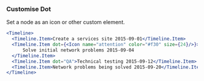 <demo>

### Customise Dot

Set a node as an icon or other custom element.

```jsx live
<Timeline>
  <Timeline.Item>Create a services site 2015-09-01</Timeline.Item>
  <Timeline.Item dot={<Icon name="attention" color="#f30" size={24}/>}>
      Solve initial network problems 2015-09-04
  </Timeline.Item>
  <Timeline.Item dot="QA">Technical testing 2015-09-12</Timeline.Item>
  <Timeline.Item>Network problems being solved 2015-09-20</Timeline.Item>
</Timeline>
```

</demo>
